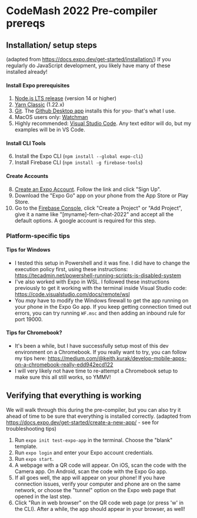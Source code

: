 # CodeMash 2022 Pre-compiler prereqs

## Installation/ setup steps
(adapted from https://docs.expo.dev/get-started/installation/)
If you regularly do JavaScript development, you likely have many of these installed already!

#### Install Expo prerequisites
1. [Node.js LTS release](https://nodejs.org/en/) (version 14 or higher)
2. [Yarn Classic](https://classic.yarnpkg.com/en/docs/install) (1.22.x)
3. [Git](https://git-scm.com/). The [Github Desktop app](https://desktop.github.com/) installs this for you- that's what I use.
4. MacOS users only: [Watchman](https://facebook.github.io/watchman/docs/install#buildinstall)
5. Highly recommended: [Visual Studio Code](https://code.visualstudio.com/download). Any text editor will do, but my examples will be in VS Code.
#### Install CLI Tools
6. Install the Expo CLI (`npm install --global expo-cli`)
7. Install Firebase CLI (`npm install -g firebase-tools`)
#### Create Accounts
8. [Create an Expo Account](https://expo.dev/). Follow the link and click "Sign Up".
9. Download the "Expo Go" app on your phone from the App Store or Play Store.
10. Go to the [Firebase Console](https://console.firebase.google.com/), click "Create a Project" or "Add Project", give it a name like "[myname]-fern-chat-2022" and accept all the default options. A google account is required for this step.

### Platform-specific tips
#### Tips for Windows
- I tested this setup in Powershell and it was fine. I did have to change the execution policy first, using these instructions: https://tecadmin.net/powershell-running-scripts-is-disabled-system
- I've also worked with Expo in WSL. I followed these instructions previously to get it working with the terminal inside Visual Studio code: https://code.visualstudio.com/docs/remote/wsl
- You _may_ have to modify the Windows firewall to get the app running on your phone in the Expo Go app. If you keep getting connection timed out errors, you can try running `WF.msc` and then adding an inbound rule for port 19000.

#### Tips for Chromebook?
- It's been a while, but I have successfully setup most of this dev environment on a Chromebook. If you really want to try, you can follow my tips here: https://medium.com/@keith.kurak/develop-mobile-apps-on-a-chromebook-really-edd942ecd122
- I will very likely not have time to re-attempt a Chromebook setup to make sure this all still works, so YMMV!

## Verifying that everything is working
We will walk through this during the pre-compiler, but you can also try it ahead of time to be sure that everything is installed correctly.
(adapted from https://docs.expo.dev/get-started/create-a-new-app/ - see for troubleshooting tips)
1. Run `expo init test-expo-app` in the terminal. Choose the "blank" template.
2. Run `expo login` and enter your Expo account credentials.
3. Run `expo start`.
4. A webpage with a QR code will appear. On iOS, scan the code with the Camera app. On Android, scan the code with the Expo Go app.
5. If all goes well, the app will appear on your phone! If you have connection issues, verify your computer and phone are on the same network, or choose the "tunnel" option on the Expo web page that opened in the last step.
6. Click "Run in web browser" on the QR code web page (or press 'w' in the CLI). After a while, the app should appear in your browser, as well!


